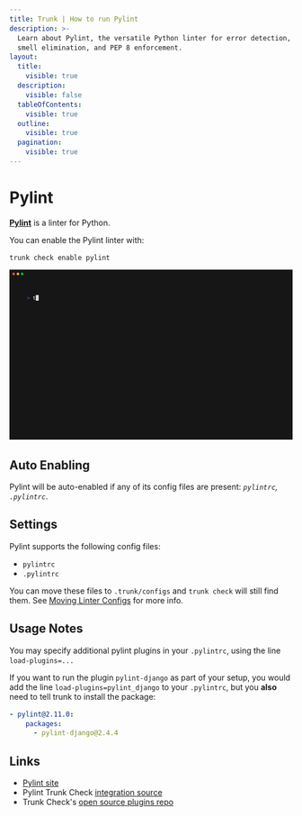 ```yaml
---
title: Trunk | How to run Pylint
description: >-
  Learn about Pylint, the versatile Python linter for error detection, code
  smell elimination, and PEP 8 enforcement.
layout:
  title:
    visible: true
  description:
    visible: false
  tableOfContents:
    visible: true
  outline:
    visible: true
  pagination:
    visible: true
---
```


# Pylint

[**Pylint**](https://pypi.org/project/pylint/) is a linter for Python.

You can enable the Pylint linter with:

```shell
trunk check enable pylint
```

![pylint example output](../../../check/configuration/supported/pylint.gif)

## Auto Enabling

Pylint will be auto-enabled if any of its config files are present: _`pylintrc`, `.pylintrc`_.

## Settings

Pylint supports the following config files:

* `pylintrc`
* `.pylintrc`

You can move these files to `.trunk/configs` and `trunk check` will still find them. See [Moving Linter Configs](../#moving-linter-configs) for more info.

## Usage Notes

You may specify additional pylint plugins in your `.pylintrc`, using the line `load-plugins=...`

If you want to run the plugin `pylint-django` as part of your setup, you would add the line `load-plugins=pylint_django` to your `.pylintrc`, but you **also** need to tell trunk to install the package:

```yaml
- pylint@2.11.0:
    packages:
      - pylint-django@2.4.4

```

## Links

* [Pylint site](https://pypi.org/project/pylint/)
* Pylint Trunk Check [integration source](https://github.com/trunk-io/plugins/tree/main/linters/pylint)
* Trunk Check's [open source plugins repo](https://github.com/trunk-io/plugins/tree/main)
